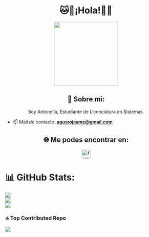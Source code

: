 <h1 align="center">🐱💠¡Hola!💠🐱</h1>
<p align="center">
<img align="center" src="https://i.imgur.com/LEaqOpG.png" height="200px" width="200px"> 
</p>

<h2 align="center">💫 Sobre mi:</h2>
<p align="center">Soy Antonella, Estudiante de Licenciatura en Sistemas.</p>

- 📫 Mail de contacto: **agusrojasmc@gmail.com**

<h2 align="center">🌐 Me podes encontrar en:</h2>

<p align="center">
<a href="https://www.instagram.com/fuwa.nto/" target="blank"><img align="center" src="https://raw.githubusercontent.com/rahuldkjain/github-profile-readme-generator/master/src/images/icons/Social/instagram.svg" alt="fuwa.nto" height="28px" width="28px" /></a>
</p>

# 📊 GitHub Stats:
![](https://github-readme-stats.vercel.app/api?username=Fuwanto&theme=midnight-purple&hide_border=false&include_all_commits=false&count_private=false)<br/>
![](https://github-readme-streak-stats.herokuapp.com/?user=Fuwanto&theme=midnight-purple&hide_border=false)<br/>
![](https://github-readme-stats.vercel.app/api/top-langs/?username=Fuwanto&theme=midnight-purple&hide_border=false&include_all_commits=false&count_private=false&layout=compact)

### 🔝 Top Contributed Repo
![](https://github-contributor-stats.vercel.app/api?username=Fuwanto&limit=5&theme=dark&combine_all_yearly_contributions=true)
<!-- Proudly created with GPRM ( https://gprm.itsvg.in ) -->
